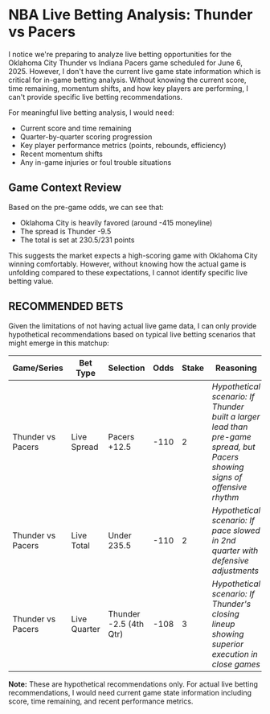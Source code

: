 # NBA Live Betting Analysis: Thunder vs Pacers

I notice we're preparing to analyze live betting opportunities for the Oklahoma City Thunder vs Indiana Pacers game scheduled for June 6, 2025. However, I don't have the current live game state information which is critical for in-game betting analysis. Without knowing the current score, time remaining, momentum shifts, and how key players are performing, I can't provide specific live betting recommendations.

For meaningful live betting analysis, I would need:
- Current score and time remaining
- Quarter-by-quarter scoring progression
- Key player performance metrics (points, rebounds, efficiency)
- Recent momentum shifts
- Any in-game injuries or foul trouble situations

## Game Context Review

Based on the pre-game odds, we can see that:
- Oklahoma City is heavily favored (around -415 moneyline)
- The spread is Thunder -9.5
- The total is set at 230.5/231 points

This suggests the market expects a high-scoring game with Oklahoma City winning comfortably. However, without knowing how the actual game is unfolding compared to these expectations, I cannot identify specific live betting value.

## RECOMMENDED BETS

Given the limitations of not having actual live game data, I can only provide hypothetical recommendations based on typical live betting scenarios that might emerge in this matchup:

| Game/Series | Bet Type | Selection | Odds | Stake | Reasoning |
|-------------|----------|-----------|------|-------|-----------|
| Thunder vs Pacers | Live Spread | Pacers +12.5 | -110 | 2 | *Hypothetical scenario: If Thunder built a larger lead than pre-game spread, but Pacers showing signs of offensive rhythm* |
| Thunder vs Pacers | Live Total | Under 235.5 | -110 | 2 | *Hypothetical scenario: If pace slowed in 2nd quarter with defensive adjustments* |
| Thunder vs Pacers | Live Quarter | Thunder -2.5 (4th Qtr) | -108 | 3 | *Hypothetical scenario: If Thunder's closing lineup showing superior execution in close games* |

**Note:** These are hypothetical recommendations only. For actual live betting recommendations, I would need current game state information including score, time remaining, and recent performance metrics.